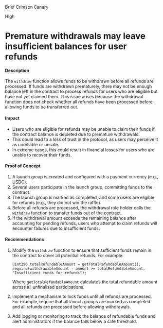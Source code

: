 Brief Crimson Canary

High

# Premature withdrawals may leave insufficient balances for user refunds

#### Description
The `withdraw` function allows funds to be withdrawn before all refunds are processed. If funds are withdrawn prematurely, there may not be enough balance left in the contract to process refunds for users who are eligible but have not yet claimed them. This issue arises because the withdrawal function does not check whether all refunds have been processed before allowing funds to be transferred out.

#### Impact
- Users who are eligible for refunds may be unable to claim their funds if the contract balance is depleted due to premature withdrawals.
- This could lead to a loss of trust in the protocol, as users may perceive it as unreliable or unsafe.
- In extreme cases, this could result in financial losses for users who are unable to recover their funds.

#### Proof of Concept
1. A launch group is created and configured with a payment currency (e.g., USDC).
2. Several users participate in the launch group, committing funds to the contract.
3. The launch group is marked as completed, and some users are eligible for refunds (e.g., they did not win the raffle).
4. Before all refunds are processed, the withdrawal role holder calls the `withdraw` function to transfer funds out of the contract.
5. If the withdrawal amount exceeds the remaining balance after accounting for pending refunds, users who attempt to claim refunds will encounter failures due to insufficient funds.

#### Recommendations
1. Modify the `withdraw` function to ensure that sufficient funds remain in the contract to cover all potential refunds. For example:
   ```solidity
   uint256 totalRefundableAmount = getTotalRefundableAmount();
   require(withdrawableAmount - amount >= totalRefundableAmount, "Insufficient funds for refunds");
   ```
   Where `getTotalRefundableAmount` calculates the total refundable amount across all unfinalized participations.

2. Implement a mechanism to lock funds until all refunds are processed. For example, require that all launch groups are marked as completed and all refunds are processed before allowing withdrawals.

3. Add logging or monitoring to track the balance of refundable funds and alert administrators if the balance falls below a safe threshold.
